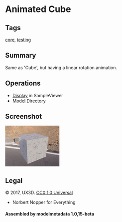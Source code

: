 # Animated Cube

## Tags

[core](../../Models-core.md), [testing](../../Models-testing.md)

## Summary

Same as 'Cube', but having a linear rotation animation.

## Operations

* [Display](https://github.khronos.org/glTF-Sample-Viewer-Release/?model=https://raw.GithubUserContent.com/KhronosGroup/glTF-Sample-Assets/main/./Models/AnimatedCube/glTF/AnimatedCube.gltf) in SampleViewer
* [Model Directory](./)

## Screenshot

![screenshot](screenshot/screenshot.gif)


## Legal

&copy; 2017, UX3D. [CC0 1.0 Universal](https://creativecommons.org/publicdomain/zero/1.0/legalcode)

 - Norbert Nopper for Everything

#### Assembled by modelmetadata 1.0,15-beta